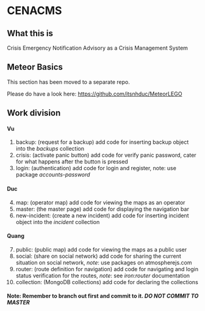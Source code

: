 # CENACMS

## What this is
Crisis Emergency Notification Advisory as a Crisis Management System

## Meteor Basics
This section has been moved to a separate repo.

Please do have a look here: https://github.com/itsnhduc/MeteorLEGO

## Work division
#### Vu
1. backup: (request for a backup) add code for inserting backup object into the *backups* collection
2. crisis: (activate panic button) add code for verify panic password, cater for what happens after the button is pressed
3. login: (authentication) add code for login and register, note: use package *accounts-password*

#### Duc
4. map: (operator map) add code for viewing the maps as an operator
5. master: (the master page) add code for displaying the navigation bar
6. new-incident: (create a new incident) add code for inserting incident object into the *incident* collection

#### Quang
7. public: (public map) add code for viewing the maps as a public user
8. social: (share on social network) add code for sharing the current situation on social network, _note_: use packages on atmospherejs.com
9. router: (route definition for navigation) add code for navigating and login status verification for the routes, _note_: see *iron:router* documentation
10. collection: (MongoDB collections) add code for declaring the collections

#### Note: Remember to branch out first and commit to it. *DO NOT COMMIT TO MASTER*
